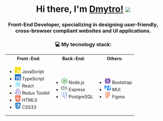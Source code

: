<h1 align="center">Hi there, I'm <a href="" target="_blank">Dmytro!</a> 
<img src="https://github.com/blackcater/blackcater/raw/main/images/Hi.gif" height="32"/></h1>
<h3 align="center">Front-End Developer, specializing in designing user-friendly, cross-browser compliant websites and UI applications.</h3>
<h3 align="center">💻 My tecnology stack:</h3>
<table align="center">
  <tr>
    <th>Front-End:</th>
    <th>Back-End:</th>
    <th>Others:</th>
  </tr>
  <tr>
    <td>
<ul>
  <li><img src="img/javascript-color.svg" height="20"/> JavaScript</li>
  <li><img src="img/typescript-color.svg" height="20"/> TypeScript</li>
  <li><img src="img/react-color.svg" height="20"/> React</li>
  <li><img src="img/redux-color.svg" height="20"/> Redux Toolkit</li>
  <li><img src="img/html5-color.svg" height="20"/> HTML5</li>
  <li><img src="img/css3-color.svg" height="20"/> CSS33</li>
</ul>
    </td>
    <td>
      <ul>
        <li><img src="img/nodedotjs-color.svg" height="20"/> Node.js</li>
        <li><img src="img/express-color.svg" height="20"/> Express</li>
        <li><img src="img/postgresql-color.svg" height="20"/> PostgreSQL</li>
      </ul>
    </td>
    <td>
      <ul>
        <li><img src="img/bootstrap-color.svg" height="20"/> Bootstrap</li>
        <li><img src="img/mui-color.svg" height="20"/> MUI</li>
        <li><img src="img/figma-color.svg" height="20"/> Figma</li>
      </ul>
    </td>
  </tr>
</table>

